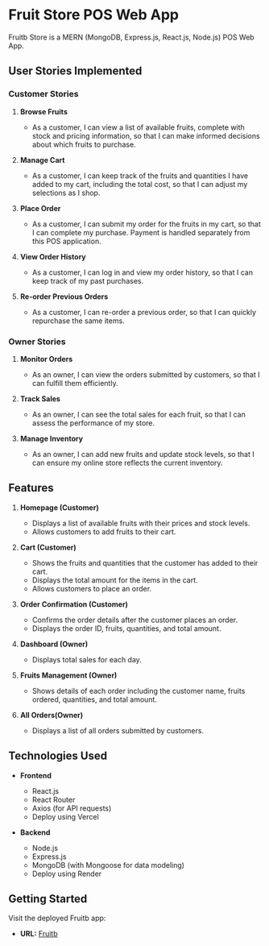 # Fruit Store POS Web App
Fruitb Store is a MERN (MongoDB, Express.js, React.js, Node.js) POS Web App.

## User Stories Implemented

### Customer Stories
1. **Browse Fruits**
   - As a customer, I can view a list of available fruits, complete with stock and pricing information, so that I can make informed decisions about which fruits to purchase.

2. **Manage Cart**
   - As a customer, I can keep track of the fruits and quantities I have added to my cart, including the total cost, so that I can adjust my selections as I shop.

3. **Place Order**
   - As a customer, I can submit my order for the fruits in my cart, so that I can complete my purchase. Payment is handled separately from this POS application.

4. **View Order History**
   - As a customer, I can log in and view my order history, so that I can keep track of my past purchases.

5. **Re-order Previous Orders**
   - As a customer, I can re-order a previous order, so that I can quickly repurchase the same items.

### Owner Stories
1. **Monitor Orders**
   - As an owner, I can view the orders submitted by customers, so that I can fulfill them efficiently.

2. **Track Sales**
   - As an owner, I can see the total sales for each fruit, so that I can assess the performance of my store.

3. **Manage Inventory**
   - As an owner, I can add new fruits and update stock levels, so that I can ensure my online store reflects the current inventory.


## Features
1. **Homepage (Customer)**
   - Displays a list of available fruits with their prices and stock levels.
   - Allows customers to add fruits to their cart.

2. **Cart (Customer)**
   - Shows the fruits and quantities that the customer has added to their cart.
   - Displays the total amount for the items in the cart.
   - Allows customers to place an order.

3. **Order Confirmation (Customer)**
   - Confirms the order details after the customer places an order.
   - Displays the order ID, fruits, quantities, and total amount.

4. **Dashboard (Owner)**
   - Displays total sales for each day.
  
5. **Fruits Management (Owner)**
   
   - Shows details of each order including the customer name, fruits ordered, quantities, and total amount.
  
6. **All Orders(Owner)**
   - Displays a list of all orders submitted by customers.
   

## Technologies Used

- **Frontend**
  - React.js
  - React Router
  - Axios (for API requests)
  - Deploy using Vercel

- **Backend**
  - Node.js
  - Express.js
  - MongoDB (with Mongoose for data modeling)
  - Deploy using Render
 
## Getting Started

Visit the deployed Fruitb app:
- **URL:** [Fruitb](https://fruitb.vercel.app/)
